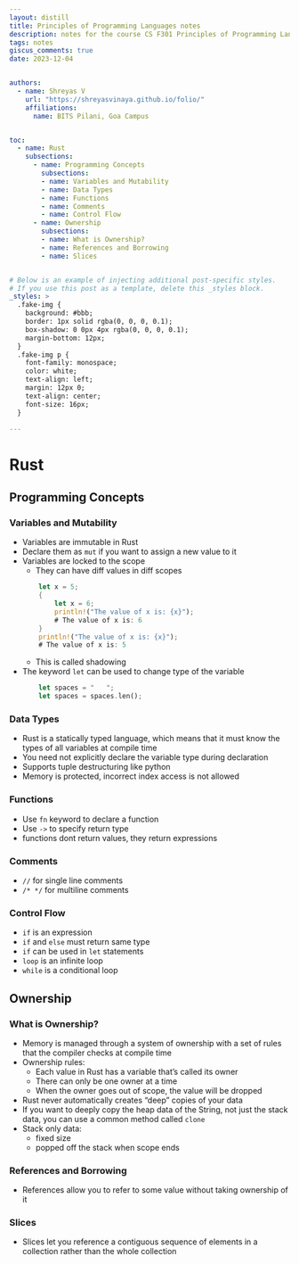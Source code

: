 ```yaml
---
layout: distill
title: Principles of Programming Languages notes
description: notes for the course CS F301 Principles of Programming Languages
tags: notes
giscus_comments: true
date: 2023-12-04 


authors:
  - name: Shreyas V
    url: "https://shreyasvinaya.github.io/folio/"
    affiliations:
      name: BITS Pilani, Goa Campus


toc:
  - name: Rust
    subsections:
      - name: Programming Concepts
	  	subsections:
		- name: Variables and Mutability
		- name: Data Types
		- name: Functions
		- name: Comments
		- name: Control Flow
      - name: Ownership
	    subsections:
		- name: What is Ownership?
		- name: References and Borrowing
		- name: Slices


# Below is an example of injecting additional post-specific styles.
# If you use this post as a template, delete this _styles block.
_styles: >
  .fake-img {
    background: #bbb;
    border: 1px solid rgba(0, 0, 0, 0.1);
    box-shadow: 0 0px 4px rgba(0, 0, 0, 0.1);
    margin-bottom: 12px;
  }
  .fake-img p {
    font-family: monospace;
    color: white;
    text-align: left;
    margin: 12px 0;
    text-align: center;
    font-size: 16px;
  }

---
```


# Rust
## Programming Concepts
### Variables and Mutability
- Variables are immutable in Rust
- Declare them as `mut` if you want to assign a new value to it
- Variables are locked to the scope
	- They can have diff values in diff scopes
	```rust
		let x = 5;
		{
			let x = 6;
			println!("The value of x is: {x}");
			# The value of x is: 6
		}
		println!("The value of x is: {x}");
		# The value of x is: 5
	```
	- This is called shadowing
- The keyword `let` can be used to change type of the variable
	```rust
		let spaces = "   ";
		let spaces = spaces.len();
	```

### Data Types
- Rust is a statically typed language, which means that it must know the types of all variables at compile time
- You need not explicitly declare the variable type during declaration
- Supports tuple destructuring like python
- Memory is protected, incorrect index access is not allowed

### Functions
- Use `fn` keyword to declare a function
- Use `->` to specify return type
- functions dont return values, they return expressions

### Comments
- `//` for single line comments
- `/* */` for multiline comments

### Control Flow
- `if` is an expression
- `if` and `else` must return same type
- `if` can be used in `let` statements
- `loop` is an infinite loop
- `while` is a conditional loop

## Ownership
### What is Ownership?
- Memory is managed through a system of ownership with a set of rules that the compiler checks at compile time
- Ownership rules:
	- Each value in Rust has a variable that’s called its owner
	- There can only be one owner at a time
	- When the owner goes out of scope, the value will be dropped
- Rust never automatically creates “deep” copies of your data
- If you want to deeply copy the heap data of the String, not just the stack data, you can use a common method called `clone`
- Stack only data:
	- fixed size
	- popped off the stack when scope ends

### References and Borrowing
- References allow you to refer to some value without taking ownership of it

### Slices
- Slices let you reference a contiguous sequence of elements in a collection rather than the whole collection